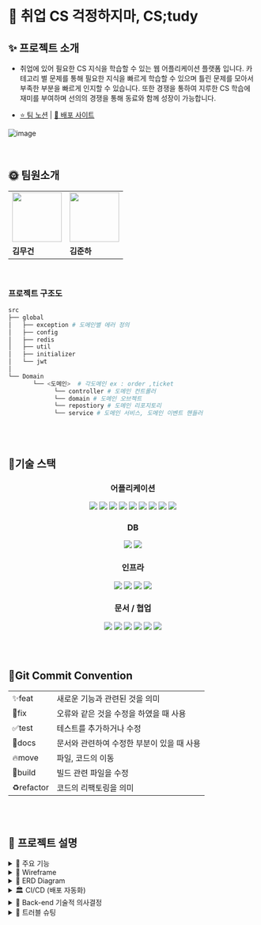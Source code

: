 # 📖 취업 CS 걱정하지마, CS;tudy

## ✨ 프로젝트 소개

- 취업에 있어 필요한 CS 지식을 학습할 수 있는 웹 어플리케이션 플랫폼 입니다. 카테고리 별 문제를 통해 필요한 지식을 빠르게 학습할 수 있으며 틀린 문제를 모아서 부족한 부분을 빠르게 인지할 수 있습니다.  또한 경쟁을 통하여 지루한 CS 학습에 재미를 부여하며 선의의 경쟁을 통해 동료와 함께 성장이 가능합니다.

- [⭐️ 팀 노션](https://sunny-radiator-7f3.notion.site/CStudy-5da03f7b12d5477eae1e35caacd04615?pvs=4) | [📝 배포 사이트 ](https://dbsyacmkozvg1.cloudfront.net/)

<p align="center">
  
![image](https://github.com/CStudyTeam/CStudy-backend/assets/103854287/794e4e83-26ae-4504-bc0f-a36f15d7566c)</p>

<br>



## 🌞 팀원소개
<table>
  <tr>
    <td>
         <img src="https://user-images.githubusercontent.com/103854287/211192470-8aa1b1b8-0547-4da4-b674-3e08778bdf98.png" width="100px" />
    </td>
     <td>
         <img src="https://user-images.githubusercontent.com/103854287/211192470-8aa1b1b8-0547-4da4-b674-3e08778bdf98.png" width="100px" />
    </td>
  </tr>
  <tr>
    <td><b>김무건</b></td>
    <td><b>김준하</b></td>
  </tr>
</table>

<br>

### 프로젝트 구조도
```bash
src
├── global 
│   ├── exception # 도메인별 에러 정의
│   ├── config
│   ├── redis
│   ├── util
│   ├── initializer
│   └── jwt 
│ 
└── Domain   
       └── <도메인>  # 각도메인 ex : order ,ticket
             └── controller # 도메인 컨트롤러
             └── domain # 도메인 오브젝트
             └── repostiory # 도메인 리포지토리
             └── service # 도메인 서비스, 도메인 이벤트 핸들러
```

<br>
<br>

## 👨‍기술 스택

<h3 align="center">어플리케이션</h3>

<p align="center">

<img src="https://img.shields.io/badge/Java 11-008FC7?style=for-the-badge&logo=Java&logoColor=white"/>
<img src="https://img.shields.io/badge/spring 2.7.9-%236DB33F.svg?style=for-the-badge&logo=spring&logoColor=white"/>
<img src="https://img.shields.io/badge/Spring Security-6DB33F?style=for-the-badge&logo=Spring Security&logoColor=white"/>
<img src="https://img.shields.io/badge/Spring Data JPA-6DB33F?style=for-the-badge&logo=JPA&logoColor=white"/>

<img src="https://img.shields.io/badge/-QueryDSL-blue?style=for-the-badge"/>
<img src="https://img.shields.io/badge/Gradle-02303A?style=for-the-badge&logo=Gradle&logoColor=white"/>
<img src="https://img.shields.io/badge/Junit-25A162?style=for-the-badge&logo=Junit5&logoColor=white"/>

<img src="https://img.shields.io/badge/Mockito-FF9900?style=for-the-badge&logo=Mockito&logoColor=white"/>
<img src="https://img.shields.io/badge/JSON Web Tokens-000000?style=for-the-badge&logo=JSON Web Tokens&logoColor=white"/>

</p>


<h3 align="center">DB</h3>

<p align="center">  
<img src="https://img.shields.io/badge/mysql-%2300f.svg?style=for-the-badge&logo=mysql&logoColor=white"/>
<img src="https://img.shields.io/badge/redis-%23DD0031.svg?style=for-the-badge&logo=redis&logoColor=white"/>

</p>

<h3 align="center">인프라</h3>

<p align="center">   

<img src="https://img.shields.io/badge/Jenkins-D24939?style=for-the-badge&logo=Jenkins&logoColor=white"/>
<img src="https://img.shields.io/badge/docker-%230db7ed.svg?style=for-the-badge&logo=docker&logoColor=white"/>
<img src="https://img.shields.io/badge/Amazon EC2-FF9900?style=for-the-badge&logo=Amazon EC2&logoColor=white"/>
<img src="https://img.shields.io/badge/Amazon RDS-527FFF?style=for-the-badge&logo=Amazon RDS&logoColor=white"/>

</p>

<h3 align="center">문서 / 협업</h3>

<p align="center">   

<img src="https://img.shields.io/badge/swagger-85EA2D?style=for-the-badge&logo=swagger&logoColor=white"/>
<img src="https://img.shields.io/badge/Notion-000000?style=for-the-badge&logo=Notion&logoColor=white"/>
<img src="https://img.shields.io/badge/Git-F05032.svg?style=for-the-badge&logo=Git&logoColor=white"/>
<img src="https://img.shields.io/badge/GitHub-181717.svg?style=for-the-badge&logo=GitHub&logoColor=white"/>
<img src="https://img.shields.io/badge/Slack-4A154B?style=for-the-badge&logo=Slack&logoColor=white"/>
<img src="https://img.shields.io/badge/Postman-FF6C37.svg?style=for-the-badge&logo=Postman&logoColor=white"/>

</p><br>


<br>

## 🐌Git Commit Convention
<table>
  <tr>
    <td>
         ✨feat
    </td>
     <td>
        새로운 기능과 관련된 것을 의미
    </td>
  </tr>
  <tr>
    <td>
         🐛fix
    </td>
     <td>
        오류와 같은 것을 수정을 하였을 때 사용
    </td>
  </tr>
   <tr>
    <td>
         ✅test
    </td>
     <td>
        테스트를 추가하거나 수정
    </td>
  </tr>
  <tr>
    <td>
         📝docs
    </td>
     <td>
        문서와 관련하여 수정한 부분이 있을 때 사용
    </td>
  </tr>
    <tr>
    <td>
         🔥move
    </td>
     <td>
        파일, 코드의 이동
    </td>
  </tr>
    <tr>
    <td>
         💚build
    </td>
     <td>
         빌드 관련 파일을 수정
    </td>
  </tr>
    <tr>
    <td>
         ♻️refactor
    </td>
     <td>
       코드의 리팩토링을 의미
    </td>
  </tr>
</table>



  
<br>
<br>

## 🐻 프로젝트 설명
<details>

<summary> 👀 주요 기능 </summary>

</details>

<details>

<summary> 🥃 Wireframe </summary>

https://www.figma.com/file/67asFaSpQCu4s2CKAJqxac/Untitled?type=design&node-id=0-1&mode=design&t=DdRtY5ictOvnNkSn-0
![image](https://github.com/CStudyTeam/CStudy-backend/assets/103854287/cf4eae6b-43b5-409d-9125-178e33b89473)

</details>

<details>

<summary> 🧊 ERD Diagram </summary>

![image](https://github.com/CStudyTeam/CStudy-backend/assets/103854287/b538e33b-a12a-44ef-9f73-fbf0dfe36c1c)

</details>


<details>

<summary> 🏛️ CI/CD (배포 자동화) </summary>

![image](https://github.com/CStudyTeam/CStudy-backend/assets/103854287/88f188ca-3b95-4296-a671-bd14d4fc1e4b)

</details>

<details>

<summary> 🥕 Back-end 기술적 의사결정 </summary>

</details>

<details>

<summary> 🔧 트러블 슈팅 </summary>

</details>
